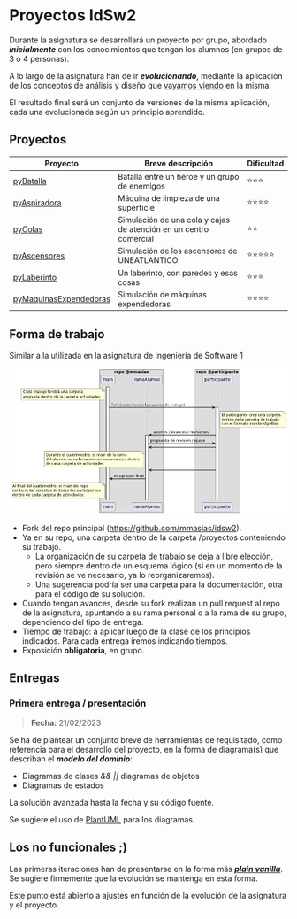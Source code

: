 # Proyectos IdSw2

Durante la asignatura se desarrollará un proyecto por grupo, abordado ***inicialmente*** con los conocimientos que tengan los alumnos (en grupos de 3 o 4 personas). 

A lo largo de la asignatura han de ir ***evolucionando***, mediante la aplicación de los conceptos de análisis y diseño que [vayamos viendo](temario.md) en la misma. 

El resultado final será un conjunto de versiones de la misma aplicación, cada una evolucionada según un principio aprendido.

## Proyectos

Proyecto|Breve descripción|Dificultad
-|-|-
[pyBatalla](proyectos/pyBatalla.md)|Batalla entre un héroe y un grupo de enemigos|:star::star::star:
[pyAspiradora](proyectos/pyAspiradora.md)|Máquina de limpieza de una superficie|:star::star::star::star:
[pyColas](proyectos/pyColas.md)|Simulación de una cola y  cajas de atención en un centro comercial|:star::star:
[pyAscensores](proyectos/pyAscensores.md)|Simulación de los ascensores de UNEATLANTICO|:star::star::star::star::star:
[pyLaberinto](proyectos/pyLaberinto.md)|Un laberinto, con paredes y esas cosas|:star::star::star:
[pyMaquinasExpendedoras](proyectos/pyMaquinasExpendedoras.md)|Simulación de máquinas expendedoras|:star::star::star::star:

## Forma de trabajo

Similar a la utilizada en la asignatura de Ingeniería de Software 1

![](/images/estrategiaTrabajo.png)

* Fork del repo principal (https://github.com/mmasias/idsw2). 
* Ya en su repo, una carpeta dentro de la carpeta /proyectos conteniendo su trabajo.
  * La organización de su carpeta de trabajo se deja a libre elección, pero siempre dentro de un esquema lógico (si en un momento de la revisión se ve necesario, ya lo reorganizaremos). 
  * Una sugerencia podría ser una carpeta para la documentación, otra para el código de su solución.  
* Cuando tengan avances, desde su fork realizan un pull request al repo de la asignatura, apuntando a su rama personal o a la rama de su grupo, dependiendo del tipo de entrega.
* Tiempo de trabajo: a aplicar luego de la clase de los principios indicados. Para cada entrega iremos indicando tiempos.
* Exposición **obligatoria**, en grupo.

## Entregas

### Primera entrega / presentación

> **Fecha:** 21/02/2023

Se ha de plantear un conjunto breve de herramientas de requisitado, como referencia para el desarrollo del proyecto, en la forma de diagrama(s) que describan el ***modelo del dominio***:

* Diagramas de clases *&& ||* diagramas de objetos
* Diagramas de estados

La solución avanzada hasta la fecha y su código fuente.

Se sugiere el uso de [PlantUML](https://plantuml.com/es/) para los diagramas.

## Los no funcionales ;)

Las primeras iteraciones han de presentarse en la forma más ***[plain vanilla](https://en.wikipedia.org/wiki/Plain_vanilla)***. Se sugiere firmemente que la evolución se mantenga en esta forma. 

Este punto está abierto a ajustes en función de la evolución de la asignatura y el proyecto.






